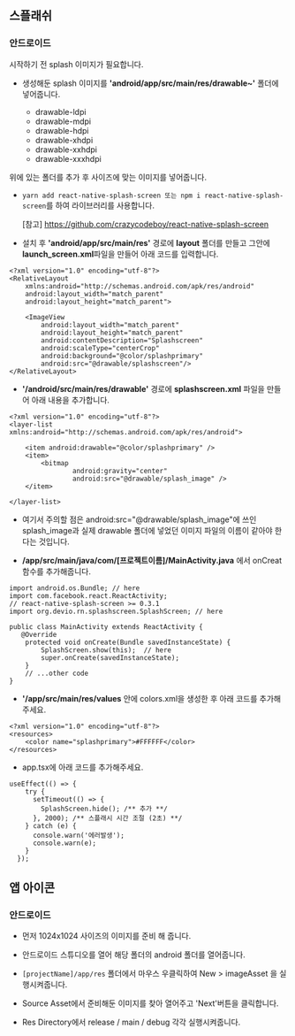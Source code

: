 ## 스플래쉬

### 안드로이드

시작하기 전 splash 이미지가 필요합니다.

- 생성해둔 splash 이미지를 **'android/app/src/main/res/drawable~'** 폴더에 넣어줍니다.

  - drawable-ldpi
  - drawable-mdpi
  - drawable-hdpi
  - drawable-xhdpi
  - drawable-xxhdpi
  - drawable-xxxhdpi

위에 있는 폴더를 추가 후 사이즈에 맞는 이미지를 넣어줍니다.

- `yarn add react-native-splash-screen 또는 npm i react-native-splash-screen`를 하여 라이브러리를 사용합니다.

  [참고] https://github.com/crazycodeboy/react-native-splash-screen

- 설치 후 **'android/app/src/main/res'** 경로에 **layout** 폴더를 만들고 그안에 **launch_screen.xml**파일을 만들어 아래 코드를 입력합니다.

```
<?xml version="1.0" encoding="utf-8"?>
<RelativeLayout
    xmlns:android="http://schemas.android.com/apk/res/android"
    android:layout_width="match_parent"
    android:layout_height="match_parent">

    <ImageView
        android:layout_width="match_parent"
        android:layout_height="match_parent"
        android:contentDescription="Splashscreen"
        android:scaleType="centerCrop"
        android:background="@color/splashprimary"
        android:src="@drawable/splashscreen"/>
</RelativeLayout>
```

- **'/android/src/main/res/drawable'** 경로에 **splashscreen.xml** 파일을 만들어 아래 내용을 추가합니다.

```
<?xml version="1.0" encoding="utf-8"?>
<layer-list xmlns:android="http://schemas.android.com/apk/res/android">

    <item android:drawable="@color/splashprimary" />
    <item>
        <bitmap
                android:gravity="center"
                android:src="@drawable/splash_image" />
    </item>

</layer-list>

```

- 여기서 주의할 점은 android:src="@drawable/splash_image"에 쓰인 splash_image과 실제 drawable 폴더에 넣었던 이미지 파일의 이름이 같아야 한다는 것입니다.

- **/app/src/main/java/com/[프로젝트이름]/MainActivity.java** 에서 onCreat함수를 추가해줍니다.

```
import android.os.Bundle; // here
import com.facebook.react.ReactActivity;
// react-native-splash-screen >= 0.3.1
import org.devio.rn.splashscreen.SplashScreen; // here

public class MainActivity extends ReactActivity {
   @Override
    protected void onCreate(Bundle savedInstanceState) {
        SplashScreen.show(this);  // here
        super.onCreate(savedInstanceState);
    }
    // ...other code
}
```

- **'/app/src/main/res/values** 안에 colors.xml을 생성한 후 아래 코드를 추가해주세요.

```
<?xml version="1.0" encoding="utf-8"?>
<resources>
    <color name="splashprimary">#FFFFFF</color>
</resources>
```

- app.tsx에 아래 코드를 추가해주세요.

```
useEffect(() => {
    try {
      setTimeout(() => {
        SplashScreen.hide(); /** 추가 **/
      }, 2000); /** 스플래시 시간 조절 (2초) **/
    } catch (e) {
      console.warn('에러발생');
      console.warn(e);
    }
  });
```

## 앱 아이콘

### 안드로이드 

- 먼저 1024x1024 사이즈의 이미지를 준비 해 줍니다.

- 안드로이드 스튜디오를 열어 해당 폴더의 android 폴더를 열어줍니다.

- ```[projectName]/app/res``` 폴더에서 마우스 우클릭하여 New > imageAsset 을 실행시켜줍니다.

- Source Asset에서 준비해둔 이미지를 찾아 열어주고 'Next'버튼을 클릭합니다. 

- Res Directory에서 release / main / debug 각각 실행시켜줍니다.